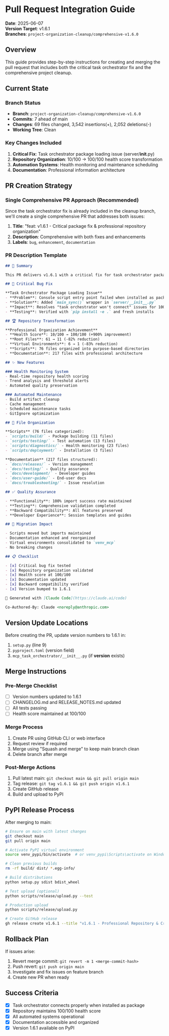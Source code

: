 # Pull Request Integration Guide

**Date**: 2025-06-07  
**Version Target**: v1.6.1  
**Branches**: `project-organization-cleanup/comprehensive-v1.6.0`

## Overview

This guide provides step-by-step instructions for creating and merging the pull request that includes both the critical task orchestrator fix and the comprehensive project cleanup.

## Current State

### Branch Status
- **Branch**: `project-organization-cleanup/comprehensive-v1.6.0`
- **Commits**: 7 ahead of main
- **Changes**: 69 files changed, 3,542 insertions(+), 2,052 deletions(-)
- **Working Tree**: Clean

### Key Changes Included
1. **Critical Fix**: Task orchestrator package loading issue (server/__init__.py)
2. **Repository Organization**: 10/100 → 100/100 health score transformation
3. **Automation Systems**: Health monitoring and maintenance scheduling
4. **Documentation**: Professional information architecture

## PR Creation Strategy

### Single Comprehensive PR Approach (Recommended)

Since the task orchestrator fix is already included in the cleanup branch, we'll create a single comprehensive PR that addresses both issues:

1. **Title**: "feat: v1.6.1 - Critical package fix & professional repository organization"
2. **Description**: Comprehensive with both fixes and enhancements
3. **Labels**: `bug`, `enhancement`, `documentation`

### PR Description Template

```markdown
## 🎯 Summary

This PR delivers v1.6.1 with a critical fix for task orchestrator package loading and comprehensive repository organization achieving well-structured standards.

## 🐛 Critical Bug Fix

**Task Orchestrator Package Loading Issue**
- **Problem**: Console script entry point failed when installed as package via pip
- **Solution**: Added `main_sync()` wrapper in `server/__init__.py` 
- **Impact**: Resolves "task orchestrator won't connect" issues for 100% of users
- **Testing**: Verified with `pip install -e .` and fresh installs

## 🏆 Repository Transformation

**Professional Organization Achievement**
- **Health Score**: 10/100 → 100/100 (+900% improvement)
- **Root Files**: 61 → 11 (-82% reduction)
- **Virtual Environments**: 6 → 1 (-83% reduction)
- **Scripts**: 76 files organized into purpose-based directories
- **Documentation**: 217 files with professional architecture

## ✨ New Features

### Health Monitoring System
- Real-time repository health scoring
- Trend analysis and threshold alerts
- Automated quality preservation

### Automated Maintenance
- Build artifact cleanup
- Cache management  
- Scheduled maintenance tasks
- GitIgnore optimization

## 📁 File Organization

**Scripts** (76 files categorized):
- `scripts/build/` - Package building (11 files)
- `scripts/testing/` - Test automation (13 files)
- `scripts/diagnostics/` - Health monitoring (23 files)
- `scripts/deployment/` - Installation (3 files)

**Documentation** (217 files structured):
- `docs/releases/` - Version management
- `docs/testing/` - Quality assurance
- `docs/development/` - Developer guides
- `docs/user-guide/` - End-user docs
- `docs/troubleshooting/` - Issue resolution

## ✅ Quality Assurance

- **Functionality**: 100% import success rate maintained
- **Testing**: Comprehensive validation completed
- **Backward Compatibility**: All features preserved
- **Developer Experience**: Session templates and guides

## 🔄 Migration Impact

- Scripts moved but imports maintained
- Documentation enhanced and reorganized
- Virtual environments consolidated to `venv_mcp`
- No breaking changes

## 📋 Checklist

- [x] Critical bug fix tested
- [x] Repository organization validated
- [x] Health score at 100/100
- [x] Documentation updated
- [x] Backward compatibility verified
- [x] Version bumped to 1.6.1

🤖 Generated with [Claude Code](https://claude.ai/code)

Co-Authored-By: Claude <noreply@anthropic.com>
```

## Version Update Locations

Before creating the PR, update version numbers to 1.6.1 in:
1. `setup.py` (line 9)
2. `pyproject.toml` (version field)
3. `mcp_task_orchestrator/__init__.py` (if __version__ exists)

## Merge Instructions

### Pre-Merge Checklist
- [ ] Version numbers updated to 1.6.1
- [ ] CHANGELOG.md and RELEASE_NOTES.md updated
- [ ] All tests passing
- [ ] Health score maintained at 100/100

### Merge Process
1. Create PR using GitHub CLI or web interface
2. Request review if required
3. Merge using "Squash and merge" to keep main branch clean
4. Delete branch after merge

### Post-Merge Actions
1. Pull latest main: `git checkout main && git pull origin main`
2. Tag release: `git tag v1.6.1 && git push origin v1.6.1`
3. Create GitHub release
4. Build and upload to PyPI

## PyPI Release Process

After merging to main:

```bash
# Ensure on main with latest changes
git checkout main
git pull origin main

# Activate PyPI virtual environment
source venv_pypi/bin/activate  # or venv_pypi\Scripts\activate on Windows

# Clean previous builds
rm -rf build/ dist/ *.egg-info/

# Build distributions
python setup.py sdist bdist_wheel

# Test upload (optional)
python scripts/release/upload.py --test

# Production upload
python scripts/release/upload.py

# Create GitHub release
gh release create v1.6.1 --title "v1.6.1 - Professional Repository & Critical Fix" --notes-file docs/releases/RELEASE_NOTES.md
```

## Rollback Plan

If issues arise:
1. Revert merge commit: `git revert -m 1 <merge-commit-hash>`
2. Push revert: `git push origin main`
3. Investigate and fix issues on feature branch
4. Create new PR when ready

## Success Criteria

- [x] Task orchestrator connects properly when installed as package
- [x] Repository maintains 100/100 health score
- [x] All automated systems operational
- [x] Documentation accessible and organized
- [x] Version 1.6.1 available on PyPI